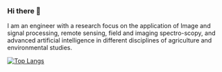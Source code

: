 ### Hi there 👋

I am an engineer with a research focus on the application of Image and signal processing, remote sensing, field and imaging spectro-scopy, and advanced artificial intelligence in different disciplines of agriculture and environmental studies. 


[![Top Langs](https://github-readme-stats.vercel.app/api/top-langs/?username=saberioon&layout=compact)](https://github.com/saberioon/github-readme-stats)

